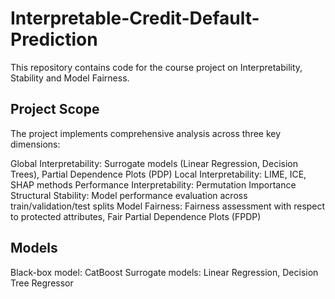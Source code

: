 # Interpretable-Credit-Default-Prediction

This repository contains code for the course project on Interpretability, Stability and Model Fairness.

## Project Scope

The project implements comprehensive analysis across three key dimensions:

Global Interpretability: Surrogate models (Linear Regression, Decision Trees), Partial Dependence Plots (PDP)
Local Interpretability: LIME, ICE, SHAP methods
Performance Interpretability: Permutation Importance
Structural Stability: Model performance evaluation across train/validation/test splits
Model Fairness: Fairness assessment with respect to protected attributes, Fair Partial Dependence Plots (FPDP)

## Models

Black-box model: CatBoost
Surrogate models: Linear Regression, Decision Tree Regressor
